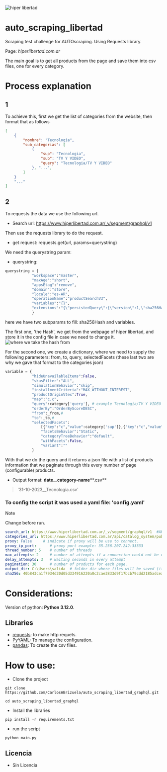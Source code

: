 ![hiper libertad](https://hiperlibertad.vtexassets.com/assets/vtex/assets-builder/hiperlibertad.fizzmod-theme/1.17.1/img/retailStoreLogo___647637fa923edf985acb24aa6915109e.svg)
# auto_scraping_libertad
Scraping test challenge for AUTOscraping. Using Requests library.

Page: _hiperlibertad.com.ar_

The main goal is to get all products from the page and save them into csv files, one for every category.

# Process explanation
## 1
To achieve this, first we get the list of categories from the website, then format that as follows
```json
[
    {
        "nombre": "Tecnologia",
        "sub_categorias": [
            {
                "sup": "Tecnologia",
                "sub": "TV Y VIDEO",
                "query": "Tecnologia/TV Y VIDEO"
            }, "...", 
        ]
    }
    "..."
]
```
## 2
To requests the data we use the following url.
- Search url: https://www.hiperlibertad.com.ar/_v/segment/graphql/v1

Then use the requests library to do the request.
- get request: requests.get(url, params=querystring)

We need the querystring param:
- querystring: 
```python
querystring = {
            "workspace":"master",
            "maxAge":"short",
            "appsEtag":"remove",
            "domain":"store",
            "locale":"es-AR",
            "operationName":"productSearchV3",
            "variables":"{}",
            "extensions":"{\"persistedQuery\":{\"version\":1,\"sha256Hash\":\"HASH_STRING\",\"sender\":\"vtex.store-resources@0.x\",\"provider\":\"vtex.search-graphql@0.x\"},\"variables\":\"VARIABLE_BASE64_ENCODED_DECODED_STRING\"}"
            }
```
here we have two subparams to fill: sha256Hash and variables.

The first one, 'the Hash', we get from the webpage of hiper libertad, and store it in the config file in case we need to change it.
![where we take the hash from](https://drive.google.com/file/d/1N4DMt56Ehm6VJPDnWWmx_h55BrKYZm3m/view?usp=drive_link)

For the second one, we create a dictionary, where we need to supply the following parameters: from, to, query, selectedFacets (these last two are why we gave that format to the categories json)
```python
variable = {
            "hideUnavailableItems":False,
            "skusFilter":"ALL",
            "simulationBehavior":"skip",
            "installmentCriteria":"MAX_WITHOUT_INTEREST",
            "productOriginVtex":True,
            "map":"c,c",
            "query":category['query'], # example Tecnologia/TV Y VIDEO
            "orderBy":"OrderByScoreDESC",
            "from":_from,# 
            "to":_to,#
            "selectedFacets":
                [{"key":"c","value":category['sup']},{"key":"c","value":category['sub']}], #
                "facetsBehavior":"Static",
                "categoryTreeBehavior":"default",
                "withFacets":False,
                "variant":""
            }
```

With that we do the query and it returns a json file with a list of products information that we paginate through this every number of page (configurable) products.

- Output format: **date**__**category-name****.csv**
>'31-10-2023__Tecnologia.csv'

### To config the script it was used a yaml file: 'config.yaml'
> [!NOTE]
> Change before run.
```yaml
search_url: https://www.hiperlibertad.com.ar/_v/segment/graphql/v1  #API search url
categories_url: https://www.hiperlibertad.com.ar/api/catalog_system/pub/category/tree/3 # url to categories json file.
proxy: False     # indicate if proxy will be use to connect.
proxy_ip_port:      # proxy port example: 35.236.207.242:33333
thread_number: 5    # number of threads
max_attempts: 2     # number of attempts if a connection could not be established.
delay_attempts: 3   # waiting seconds in every attempt
pagination: 30      # number of products for each page.
output_dir: C:\Users\salida  # folder dir where files will be saved (it must exist)
sha256: 40b843ca1f7934d20d05d334916220a0c2cae3833d9f17bcb79cdd2185adceac  # sha256hash. used to do the query
```
# Considerations:
Version of python: **Python 3.12.0**.

## Libraries
- [requests](https://requests.readthedocs.io/): to make http requets.
- [PyYAML](https://pyyaml.org/): To manage the configuration.
- [pandas](https://pandas.pydata.org/docs/index.html): To create the csv files.

# How to use:
- Clone the project
```
git clone https://github.com/CarlosABrizuela/auto_scraping_libertad_graphql.git
```
```
cd auto_scraping_libertad_graphql
```
- Install the libraries
```
pip install -r requirements.txt
```
- run the script
```
python main.py
```

## Licencia
- Sin Licencia